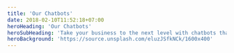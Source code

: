 ```yaml
---
title: 'Our Chatbots'
date: 2018-02-10T11:52:18+07:00
heroHeading: 'Our Chatbots'
heroSubHeading: 'Take your business to the next level with chatbots that are smarter, faster, and better than ever before.'
heroBackground: 'https://source.unsplash.com/eluzJSfkNCk/1600x400'
---
```


